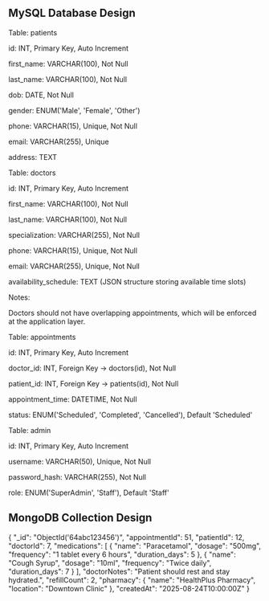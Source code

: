 ## MySQL Database Design

Table: patients

id: INT, Primary Key, Auto Increment

first_name: VARCHAR(100), Not Null

last_name: VARCHAR(100), Not Null

dob: DATE, Not Null

gender: ENUM('Male', 'Female', 'Other')

phone: VARCHAR(15), Unique, Not Null

email: VARCHAR(255), Unique

address: TEXT

Table: doctors

id: INT, Primary Key, Auto Increment

first_name: VARCHAR(100), Not Null

last_name: VARCHAR(100), Not Null

specialization: VARCHAR(255), Not Null

phone: VARCHAR(15), Unique, Not Null

email: VARCHAR(255), Unique, Not Null

availability_schedule: TEXT (JSON structure storing available time slots)

Notes:

Doctors should not have overlapping appointments, which will be enforced at the application layer.

Table: appointments

id: INT, Primary Key, Auto Increment

doctor_id: INT, Foreign Key → doctors(id), Not Null

patient_id: INT, Foreign Key → patients(id), Not Null

appointment_time: DATETIME, Not Null

status: ENUM('Scheduled', 'Completed', 'Cancelled'), Default 'Scheduled'

Table: admin

id: INT, Primary Key, Auto Increment

username: VARCHAR(50), Unique, Not Null

password_hash: VARCHAR(255), Not Null

role: ENUM('SuperAdmin', 'Staff'), Default 'Staff'

## MongoDB Collection Design

{
  "_id": "ObjectId('64abc123456')",
  "appointmentId": 51,
  "patientId": 12,
  "doctorId": 7,
  "medications": [
   {
      "name": "Paracetamol",
      "dosage": "500mg",
      "frequency": "1 tablet every 6 hours",
      "duration_days": 5
    },
    {
      "name": "Cough Syrup",
      "dosage": "10ml",
      "frequency": "Twice daily",
      "duration_days": 7
    }
  ],
  "doctorNotes": "Patient should rest and stay hydrated.",
  "refillCount": 2,
  "pharmacy": {
    "name": "HealthPlus Pharmacy",
    "location": "Downtown Clinic"
  },
  "createdAt": "2025-08-24T10:00:00Z"
}
